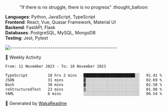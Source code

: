 <p align="center"> 
  "If there is no struggle, there is no progress" :thought_balloon:
</p>

<p align="left">
  <strong>Languages</strong>: Python, JavaScript, TypeScript<br>
  <strong>Frontend</strong>: React, Vue, Quasar Framework, Material UI<br>
  <strong>Backend</strong>: FastAPI, Flask<br>
  <strong>Databases</strong>: PostgreSQL, MySQL, MongoDB<br>
  <strong>Testing</strong>: Jest, Pytest<br>
</p>

![-----------------------------------------------------](https://raw.githubusercontent.com/andreasbm/readme/master/assets/lines/vintage.png)

🎯 Weekly Activity

<!--START_SECTION:waka-->

```txt
From: 11 November 2023 - To: 18 November 2023

TypeScript         18 hrs 2 mins   ███████████████████████░░   91.41 %
JSON               31 mins         ▓░░░░░░░░░░░░░░░░░░░░░░░░   02.69 %
Bash               30 mins         ▓░░░░░░░░░░░░░░░░░░░░░░░░   02.58 %
reStructuredText   23 mins         ▒░░░░░░░░░░░░░░░░░░░░░░░░   01.98 %
YAML               6 mins          ░░░░░░░░░░░░░░░░░░░░░░░░░   00.54 %
```

<!--END_SECTION:waka-->


🚀 Generated by [WakaReadme](https://github.com/athul/waka-readme)

